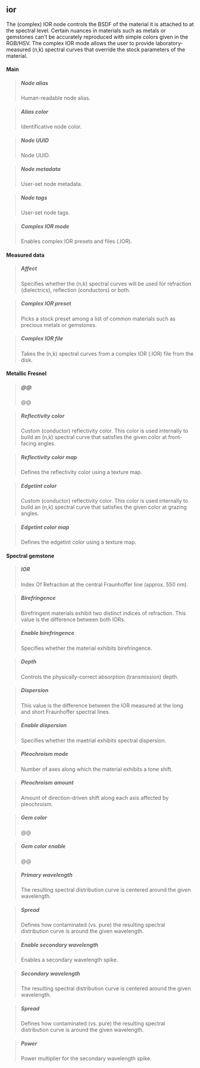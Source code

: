 ## **ior**

The (complex) IOR node controls the BSDF of the material it is attached to at the spectral level. Certain nuances in materials such as metals or gemstones can't be accurately reproduced with simple colors given in the RGB/HSV. The complex IOR mode allows the user to provide laboratory-measured (n,k) spectral curves that override the stock parameters of the material.
#### Main

> ##### Node alias
> Human-readable node alias.

> ##### Alias color
> Identificative node color.

> ##### Node UUID
> Node UUID.

> ##### Node metadata
> User-set node metadata.

> ##### Node tags
> User-set node tags.

> ##### Complex IOR mode
> Enables complex IOR presets and files (.IOR).

#### Measured data

> ##### Affect
> Specifies whether the (n,k) spectral curves will be used for refraction (dielectrics), reflection (conductors) or both.

> ##### Complex IOR preset
> Picks a stock preset among a list of common materials such as precious metals or gemstones.

> ##### Complex IOR file
> Takes the (n,k) spectral curves from a complex IOR (.IOR) file from the disk.

#### Metallic Fresnel

> ##### @@
> @@

> ##### Reflectivity color
> Custom (conductor) reflectivity color. This color is used internally to build an (n,k) spectral curve that satisfies the given color at front-facing angles.

> ##### Reflectivity color map
> Defines the reflectivity color using a texture map.

> ##### Edgetint color
> Custom (conductor) reflectivity color. This color is used internally to build an (n,k) spectral curve that satisfies the given color at grazing angles.

> ##### Edgetint color map
> Defines the edgetint color using a texture map.

#### Spectral gemstone

> ##### IOR
> Index Of Refraction at the central Fraunhoffer line (approx. 550 nm).

> ##### Birefringence
> Birefringent materials exhibit two distinct indices of refraction. This value is the difference between both IORs.

> ##### Enable birefringence
> Specifies whether the material exhibits birefringence.

> ##### Depth
> Controls the physically-correct absorption (transmission) depth.

> ##### Dispersion
> This value is the difference between the IOR measured at the long and short Fraunhoffer spectral lines.

> ##### Enable dispersion
> Specifies whether the maetrial exhibits spectral dispersion.

> ##### Pleochroism mode
> Number of axes along which the material exhibits a tone shift.

> ##### Pleochroism amount
> Amount of direction-driven shift along each axis affected by pleochroism.

> ##### Gem color
> @@

> ##### Gem color enable
> @@

> ##### Primary wavelength
> The resulting spectral distribution curve is centered around the given wavelength.

> ##### Spread
> Defines how contaminated (vs. pure) the resulting spectral distribution curve is around the given wavelength.

> ##### Enable secondary wavelength
> Enables a secondary wavelength spike.

> ##### Secondary wavelength
> The resulting spectral distribution curve is centered around the given wavelength.

> ##### Spread
> Defines how contaminated (vs. pure) the resulting spectral distribution curve is around the given wavelength.

> ##### Power
> Power multiplier for the secondary wavelength spike.

